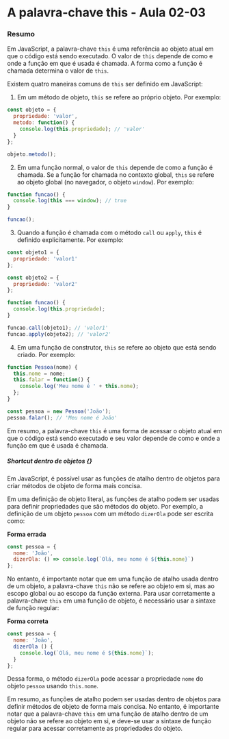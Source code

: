 <!--
Antes de publicar a issue, lembre-se de clicar na aba "Preview", para visualizar se a formatação está correta =)
-->

<!-- Escreva/insira as imagens após essa linha -->

# A palavra-chave this - Aula 02-03

### Resumo

Em JavaScript, a palavra-chave `this` é uma referência ao objeto atual em que o código está sendo executado. O valor de `this` depende de como e onde a função em que é usada é chamada. A forma como a função é chamada determina o valor de `this`.

Existem quatro maneiras comuns de `this` ser definido em JavaScript:

1. Em um método de objeto, `this` se refere ao próprio objeto. Por exemplo:

```javascript
const objeto = {
  propriedade: 'valor',
  metodo: function() {
    console.log(this.propriedade); // 'valor'
  }
};

objeto.metodo();
```

2. Em uma função normal, o valor de `this` depende de como a função é chamada. Se a função for chamada no contexto global, `this` se refere ao objeto global (no navegador, o objeto `window`). Por exemplo:

```javascript
function funcao() {
  console.log(this === window); // true
}

funcao();
```

3. Quando a função é chamada com o método `call` ou `apply`, `this` é definido explicitamente. Por exemplo:

```javascript
const objeto1 = {
  propriedade: 'valor1'
};

const objeto2 = {
  propriedade: 'valor2'
};

function funcao() {
  console.log(this.propriedade);
}

funcao.call(objeto1); // 'valor1'
funcao.apply(objeto2); // 'valor2'
```

4. Em uma função de construtor, `this` se refere ao objeto que está sendo criado. Por exemplo:

```javascript
function Pessoa(nome) {
  this.nome = nome;
  this.falar = function() {
    console.log('Meu nome é ' + this.nome);
  };
}

const pessoa = new Pessoa('João');
pessoa.falar(); // 'Meu nome é João'
```

Em resumo, a palavra-chave `this` é uma forma de acessar o objeto atual em que o código está sendo executado e seu valor depende de como e onde a função em que é usada é chamada.

##### Shortcut dentro de objetos {}

Em JavaScript, é possível usar as funções de atalho dentro de objetos para criar métodos de objeto de forma mais concisa.

Em uma definição de objeto literal, as funções de atalho podem ser usadas para definir propriedades que são métodos do objeto. Por exemplo, a definição de um objeto `pessoa` com um método `dizerOla` pode ser escrita como:

**Forma errada**

```javascript
const pessoa = {
  nome: 'João',
  dizerOla: () => console.log(`Olá, meu nome é ${this.nome}`)
};
```

No entanto, é importante notar que em uma função de atalho usada dentro de um objeto, a palavra-chave `this` não se refere ao objeto em si, mas ao escopo global ou ao escopo da função externa. Para usar corretamente a palavra-chave `this` em uma função de objeto, é necessário usar a sintaxe de função regular:

**Forma correta**

```javascript
const pessoa = {
  nome: 'João',
  dizerOla () {
    console.log(`Olá, meu nome é ${this.nome}`);
  }
};
```

Dessa forma, o método `dizerOla` pode acessar a propriedade `nome` do objeto `pessoa` usando `this.nome`.

Em resumo, as funções de atalho podem ser usadas dentro de objetos para definir métodos de objeto de forma mais concisa. No entanto, é importante notar que a palavra-chave `this` em uma função de atalho dentro de um objeto não se refere ao objeto em si, e deve-se usar a sintaxe de função regular para acessar corretamente as propriedades do objeto.
